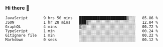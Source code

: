 ### Hi there 👋

<!-- - 🔭 I’m currently working on ...
- 🌱 I’m currently learning ...
- 👯 I’m looking to collaborate on ...
- 🤔 I’m looking for help with ...
- 💬 Ask me about ...
- 📫 How to reach me: ...
- 😄 Pronouns: ...
- ⚡ Fun fact: ... -->



<!--START_SECTION:waka-->

```text
JavaScript       9 hrs 50 mins   █████████████████████▒░░░   85.86 %
JSON             1 hr 28 mins    ███▒░░░░░░░░░░░░░░░░░░░░░   12.84 %
GraphQL          4 mins          ▒░░░░░░░░░░░░░░░░░░░░░░░░   00.72 %
TypeScript       1 min           ░░░░░░░░░░░░░░░░░░░░░░░░░   00.24 %
GitIgnore file   1 min           ░░░░░░░░░░░░░░░░░░░░░░░░░   00.22 %
Markdown         0 secs          ░░░░░░░░░░░░░░░░░░░░░░░░░   00.12 %
```

<!--END_SECTION:waka-->
